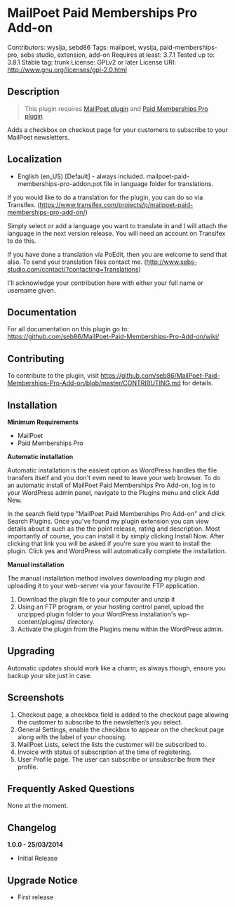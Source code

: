 # MailPoet Paid Memberships Pro Add-on 

Contributors: wysija, sebd86 
Tags: mailpoet, wysija, paid-memberships-pro, sebs studio, extension, add-on 
Requires at least: 3.7.1 
Tested up to: 3.8.1 
Stable tag: trunk 
License: GPLv2 or later 
License URI: http://www.gnu.org/licenses/gpl-2.0.html 

## Description

> This plugin requires <a href="http://wordpress.org/plugins/wysija-newsletters/" rel="nofollow">MailPoet plugin</a> and <a href="https://wordpress.org/plugins/paid-memberships-pro/" rel="nofollow">Paid Memberships Pro plugin</a>.

Adds a checkbox on checkout page for your customers to subscribe to your MailPoet newsletters.

## Localization
* English (en_US) [Default] - always included. mailpoet-paid-memberships-pro-addon.pot file in language folder for translations.

If you would like to do a translation for the plugin, you can do so via Transifex.  (https://www.transifex.com/projects/p/mailpoet-paid-memberships-pro-add-on/)

Simply select or add a language you want to translate in and I will attach the language in the next version release. You will need an account on Transifex to do this.

If you have done a translation via PoEdit, then you are welcome to send that also. To send your translation files contact me. (http://www.sebs-studio.com/contact/?contacting=Translations)

I'll acknowledge your contribution here with either your full name or username given.

## Documentation

For all documentation on this plugin go to: https://github.com/seb86/MailPoet-Paid-Memberships-Pro-Add-on/wiki/

## Contributing

To contribute to the plugin, visit https://github.com/seb86/MailPoet-Paid-Memberships-Pro-Add-on/blob/master/CONTRIBUTING.md for details.

## Installation

__Minimum Requirements__

* MailPoet
* Paid Memberships Pro

__Automatic installation__

Automatic installation is the easiest option as WordPress handles the file transfers itself and you don't even need to leave your web browser. To do an automatic install of MailPoet Paid Memberships Pro Add-on, log in to your WordPress admin panel, navigate to the Plugins menu and click Add New.

In the search field type "MailPoet Paid Memberships Pro Add-on" and click Search Plugins. Once you've found my plugin extension you can view details about it such as the the point release, rating and description. Most importantly of course, you can install it by simply clicking Install Now. After clicking that link you will be asked if you're sure you want to install the plugin. Click yes and WordPress will automatically complete the installation.

__Manual installation__

The manual installation method involves downloading my plugin and uploading it to your web-server via your favourite FTP application.

1. Download the plugin file to your computer and unzip it
2. Using an FTP program, or your hosting control panel, upload the unzipped plugin folder to your WordPress installation's wp-content/plugins/ directory.
3. Activate the plugin from the Plugins menu within the WordPress admin.

## Upgrading

Automatic updates should work like a charm; as always though, ensure you backup your site just in case.

## Screenshots

1. Checkout page, a checkbox field is added to the checkout page allowing the customer to subscribe to the newsletter/s you select.
2. General Settings, enable the checkbox to appear on the checkout page along with the label of your choosing.
3. MailPoet Lists, select the lists the customer will be subscribed to.
4. Invoice with status of subscription at the time of registering.
5. User Profile page. The user can subscribe or unsubscribe from their profile.

## Frequently Asked Questions 

None at the moment.

## Changelog

__1.0.0 - 25/03/2014__

* Initial Release

## Upgrade Notice 

* First release